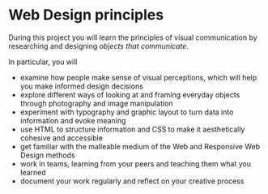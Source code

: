 # Web Design principles

During this project you will learn the principles of visual communication by researching and designing *objects that communicate*. 

In particular, you will

* examine how people make sense of visual perceptions, which will help you make informed design decisions
* explore different ways of looking at and framing everyday objects through photography and image manipulation
* experiment with typography and graphic layout to turn data into information and evoke meaning
* use HTML to structure information and CSS to make it aesthetically cohesive and accessible
* get familiar with the malleable medium of the Web and Responsive Web Design methods
* work in teams, learning from your peers and teaching them what you learned
* document your work regularly and reflect on your creative process
